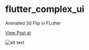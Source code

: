 # flutter_complex_ui



Animated 3d Flip in FLutter

[View Post at ](https://rrtutors.com/tutorials/flutter-complex-ui)

![alt text](https://rrtutors.com/uploads/langpostimg/flutter-complex-ui.png)
